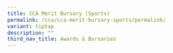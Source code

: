 ```yaml
---
title: CCA Merit Bursary (Sports)
permalink: /cca/cca-merit-bursary-sports/permalink/
variant: tiptap
description: ""
third_nav_title: Awards & Bursaries
---
```


